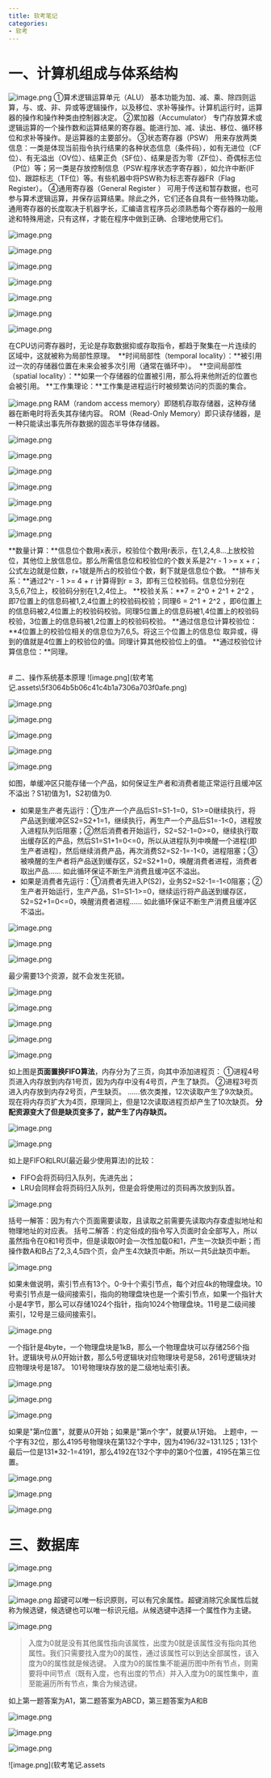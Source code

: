 ```yaml
---
title: 软考笔记
categories:
- 软考
---
```

# 一、计算机组成与体系结构
![image.png](软考笔记.assets\8daa50a5d38a41f392c03a4948fe9e92.png)
①算术逻辑运算单元（ALU）
基本功能为加、减、乘、除四则运算，与、或、非、异或等逻辑操作，以及移位、求补等操作。计算机运行时，运算器的操作和操作种类由控制器决定。
②累加器（Accumulator）
专门存放算术或逻辑运算的一个操作数和运算结果的寄存器。能进行加、减、读出、移位、循环移位和求补等操作。是运算器的主要部分。
③状态寄存器（PSW）
用来存放两类信息：一类是体现当前指令执行结果的各种状态信息（条件码），如有无进位（CF位）、有无溢出（OV位）、结果正负（SF位）、结果是否为零（ZF位）、奇偶标志位（P位）等；另一类是存放控制信息（PSW:程序状态字寄存器），如允许中断(IF位)、跟踪标志（TF位）等。有些机器中将PSW称为标志寄存器FR（Flag Register）。
④通用寄存器（General Register ）
可用于传送和暂存数据，也可参与算术逻辑运算，并保存运算结果。除此之外，它们还各自具有一些特殊功能。通用寄存器的长度取决于机器字长，汇编语言程序员必须熟悉每个寄存器的一般用途和特殊用途，只有这样，才能在程序中做到正确、合理地使用它们。

![image.png](软考笔记.assetsbbb6feecf1b4c5383d55fdb41de6fbc.png)

![image.png](软考笔记.assets\ded4115dcfde457b9d1f9632bcce7a75.png)


![image.png](软考笔记.assets\2f55707cb95144a6ac732fccafa030b5.png)

![image.png](软考笔记.assetsac20a47300640db8f1071bcdac9c53d.png)

![image.png](软考笔记.assets9720ad888224b6bb64139a2921fd942.png)

![image.png](软考笔记.assetscd27a9fb8c4a31bd480c57afe9e3ae.png)

![image.png](软考笔记.assets\5b240cfe45c542ff80a203ce7c3cf666.png)

在CPU访问寄存器时，无论是存取数据抑或存取指令，都趋于聚集在一片连续的区域中，这就被称为局部性原理。  
**时间局部性（temporal locality）：**被引用过一次的存储器位置在未来会被多次引用（通常在循环中）。  
**空间局部性（spatial locality）：**如果一个存储器的位置被引用，那么将来他附近的位置也会被引用。
**工作集理论：**工作集是进程运行时被频繁访问的页面的集合。

![image.png](软考笔记.assets\22f92ba75011408cb584d609626338b2.png)
RAM（random access memory）即随机存取存储器，这种存储器在断电时将丢失其存储内容。
ROM（Read-Only Memory）即只读存储器，是一种只能读出事先所存数据的固态半导体存储器。

![image.png](软考笔记.assets\6cf12323a1a64ab8b900ee2cd6cb7350.png)

![image.png](软考笔记.assetsad73e3653974284a35f453fbee84670.png)

![image.png](软考笔记.assets\dae778b2195840b0980f2f0d7a3a39bb.png)

![image.png](软考笔记.assetsac4bd0e1b244e21982d4a2caa0d6002.png)

![image.png](软考笔记.assets 8833011a6ee4e60a58861209369180b.png)

![image.png](软考笔记.assets659437d6a9e4a6e9a60ccaddf7d7acc.png)

![image.png](软考笔记.assets\34bebf2040924e019715b1543ee65ed7.png)

**数量计算：**信息位个数用x表示，校验位个数用r表示，在1,2,4,8...上放校验位，其他位上放信息位。那么所需信息位和校验位的个数关系是2^r - 1 >= x + r；公式左边就是位数，r+1就是所占的校验位个数，剩下就是信息位个数。
**排布关系：**通过2^r - 1 >= 4 + r 计算得到r = 3，即有三位校验码。信息位分别在3,5,6,7位上，校验码分别在1,2,4位上。
**校验关系：**7 = 2^0 + 2^1 + 2^2 ，即7位置上的信息码被1,2,4位置上的校验码校验；同理6 = 2^1 + 2^2 ，即6位置上的信息码被2,4位置上的校验码校验。同理5位置上的信息码被1,4位置上的校验码校验，3位置上的信息码被1,2位置上的校验码校验。
**通过信息位计算校验位：**4位置上的校验位相关的信息位为7,6,5。将这三个位置上的信息位 取异或，得到的值就是4位置上的校验位的值。同理计算其他校验位上的值。
**通过校验位计算信息位：**同理。

<br>
# 二、操作系统基本原理
![image.png](软考笔记.assets\5f3064b5b06c41c4b1a7306a703f0afe.png)

![image.png](软考笔记.assets\663a8e4b140249fca40bba8f809eb67d.png)

![image.png](软考笔记.assets\2aa177f81dc0494e9abb04a6a6c8cea6.png)

![image.png](软考笔记.assets4fe4e11ab35405ba1ba4d28454bda37.png)

![image.png](软考笔记.assets\45a72df3645e4bde8050b59046293ade.png)

![image.png](软考笔记.assets\8be6b1143cd54e55b6eec48b9b20a947.png)

如图，单缓冲区只能存储一个产品，如何保证生产者和消费者能正常运行且缓冲区不溢出？S1初值为1，S2初值为0.
- 如果是生产者先运行：①生产一个产品后S1=S1-1=0，S1>=0继续执行，将产品送到缓冲区S2=S2+1=1，继续执行，再生产一个产品后S1=-1<0，进程放入进程队列后阻塞；②然后消费者开始运行，S2=S2-1=0>=0，继续执行取出缓存区的产品，然后S1=S1+1=0<=0，所以从进程队列中唤醒一个进程(即生产者进程)，然后继续消费产品，再次消费S2=S2-1=-1<0，进程阻塞；③被唤醒的生产者将产品送到缓存区，S2=S2+1=0，唤醒消费者进程，消费者取出产品...... 如此循环保证不断生产消费且缓冲区不溢出。
- 如果是消费者先运行：①消费者先进入P(S2)，业务S2=S2-1=-1<0阻塞；②生产者开始运行，生产产品，S1=S1-1>=0，继续运行将产品送到缓存区，S2=S2+1=0<=0，唤醒消费者进程...... 如此循环保证不断生产消费且缓冲区不溢出。

![image.png](软考笔记.assets\9b88b70c437144dca7e42971bd8bb904.png)

![image.png](软考笔记.assets9cd4f24d5241eca7c6d2132518ee25.png)

![image.png](软考笔记.assetsa9d536eb0c84d81908ca80ffae10c47.png)

最少需要13个资源，就不会发生死锁。

![image.png](软考笔记.assets29f4451c2564379b1b4c031de63e4bc.png)

![image.png](软考笔记.assets\78485b570f9c452ebe01532a9348d7fe.png)

![image.png](软考笔记.assets\433dfa5998e9492d9a69c2901debc75a.png)

![image.png](软考笔记.assets0eddea88445eb1ad1f7b4c871426.png)

![image.png](软考笔记.assets\3e2616a342434588ad7a3b467d17e886.png)

如上图是**页面置换FIFO算法**，内存分为了三页，向其中添加进程页：
①进程4号页进入内存放到内存1号页，因为内存中没有4号页，产生了缺页。
②进程3号页进入内存放到内存2号页，产生缺页。
......依次类推，12次读取产生了9次缺页。
现在将内存页扩大为4页，原理同上，但是12次读取进程页却产生了10次缺页。
**分配资源变大了但是缺页变多了，就产生了内存缺页。**

![image.png](软考笔记.assets\dd46e96bb53e4c1082e17b89e2f5013b.png)

![image.png](软考笔记.assets\2862e632cb144416ba9a857ab76fb5b9.png)

如上是FIFO和LRU(最近最少使用算法)的比较：
- FIFO会将页码归入队列，先进先出；
- LRU会同样会将页码归入队列，但是会将使用过的页码再次放到队首。

![image.png](软考笔记.assetsca24738f5aa461ab0bd41533e68d472.png)

括号一解答：因为有六个页面需要读取，且读取之前需要先读取内存查虚拟地址和物理地址的对应表。
括号二解答：约定俗成的指令写入页面时会全部写入，所以虽然指令在0和1号页中，但是读取0时会一次性加载0和1，产生一次缺页中断；而操作数A和B占了2,3,4,5四个页，会产生4次缺页中断。所以一共5此缺页中断。

![image.png](软考笔记.assets\8af85f453f4d43fea894d88dfc8075f5.png)

如果未做说明，索引节点有13个。0-9十个索引节点，每个对应4k的物理盘块。10号索引节点是一级间接索引，指向的物理盘块也是一个索引节点，如果一个指针大小是4字节，那么可以存储1024个指针，指向1024个物理盘块。11号是二级间接索引，12号是三级间接索引。

![image.png](软考笔记.assets\55f5c462044d4462a78635d4a3e324e0.png)

一个指针是4byte，一个物理盘块是1kB，那么一个物理盘块可以存储256个指针。逻辑块号从0开始计数，那么5号逻辑块对应物理块号是58，261号逻辑块对应物理块号是187。
101号物理块存放的是二级地址索引表。

![image.png](软考笔记.assets\4c79acab2a6243d6b96cf298f1956268.png)

![image.png](软考笔记.assets01cece2690c4f83b3e73f53db167e91.png)

![image.png](软考笔记.assets\2732db783c624a7d8bed04d501ae7073.png)

如果是"第n位置"，就要从0开始；如果是"第n个字"，就要从1开始。
上题中，一个字有32位，那么4195号物理块在第132个字中，因为4196/32=131.125；131个最后一位是131*32-1=4191，那么4192在132个字中的第0个位置，4195在第三位置。

![image.png](软考笔记.assetse72d677a2f8460f9d9fd70353a4d41a.png)

![image.png](软考笔记.assets\6f66e31fcd3a4ffab0aa58afb87e7480.png)

![image.png](软考笔记.assetsedd881ceae2482bb7ba05d7334f3a21.png)

# 三、数据库
![image.png](软考笔记.assets a8f09cf68dd4462903992034be72155.png)

![image.png](软考笔记.assets00f5c042b4243e697891f82f534b54b.png)

![image.png](软考笔记.assets\70dbe4d0dcdb4d7cb83e610951f287d2.png)
超键可以唯一标识原则，可以有冗余属性。超键消除冗余属性后就称为候选键，候选键也可以唯一标识元组。从候选键中选择一个属性作为主键。

![image.png](软考笔记.assets\63cda21af8e6422294ac438013cedd0b.png)
>入度为0就是没有其他属性指向该属性，出度为0就是该属性没有指向其他属性。我们只需要找入度为0的属性，通过该属性可以到达全部属性，该入度为0的属性就是候选键。
入度为0的属性集不能遍历图中所有节点，则需要将中间节点（既有入度，也有出度的节点）并入入度为0的属性集中，直至能遍历所有节点，集合为候选键。

如上第一题答案为A1，第二题答案为ABCD，第三题答案为A和B

![image.png](软考笔记.assets7daf892e0354cc59cd03b97024a4a74.png)


![image.png](软考笔记.assets\37ade92f293c487d9bfc0dec977db481.png)

![image.png](软考笔记.assets\46ffb41b71ae40519b203922ec5dc0c3.png)

![image.png](软考笔记.assets